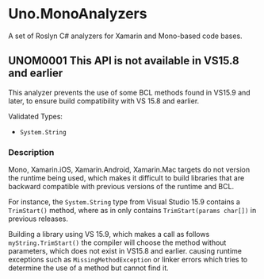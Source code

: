 # Uno.MonoAnalyzers

A set of Roslyn C# analyzers for Xamarin and Mono-based code bases.

## UNOM0001 This API is not available in VS15.8 and earlier

This analyzer prevents the use of some BCL methods found in VS15.9 and later, to ensure build compatibility with VS 15.8 and earlier.

Validated Types:
-  `System.String`

### Description
Mono, Xamarin.iOS, Xamarin.Android, Xamarin.Mac targets do not version the runtime being used, which makes it difficult to build libraries that are backward compatible with previous versions of the runtime and BCL.

For instance, the `System.String` type from Visual Studio 15.9 contains a `TrimStart()` method, where as in only contains `TrimStart(params char[])` in previous releases. 

Building a library using VS 15.9, which makes a call as follows `myString.TrimStart()` the compiler will choose the method without parameters, which does not exist in VS15.8 and earlier. causing runtime exceptions such as `MissingMethodException` or linker errors which tries to determine the use of a method but cannot find it.
